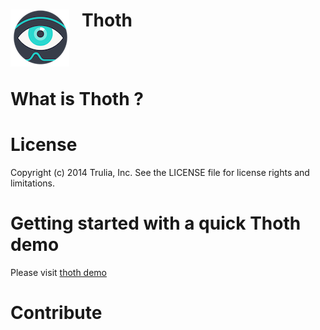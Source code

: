 <img align="left" src="thoth.png?raw=true">  &nbsp;&nbsp; Thoth
======================
<br><br>

What is Thoth ?
=============

License
=============
Copyright (c) 2014 Trulia, Inc. See the LICENSE file for license rights and limitations.

Getting started with a quick Thoth demo
=============
Please visit [thoth demo](https://github.com/trulia/thoth-demo)

Contribute
=============


